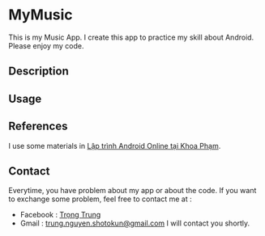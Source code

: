 # MyMusic
This is my Music App. I create this app to practice my skill about Android. Please enjoy my code. 
## Description
## Usage
## References
I use some materials in [Lập trình Android Online tại Khoa Phạm](https://www.youtube.com/channel/UCX1g7Ciyjv6pFeX7EhvX4sQ).
## Contact 
Everytime, you have problem about my app or about the code. If you want to exchange some problem, feel free to contact me at :
- Facebook : [Trọng Trung](https://www.facebook.com/TrungShotokun)
- Gmail : trung.nguyen.shotokun@gmail.com
I will contact you shortly.
